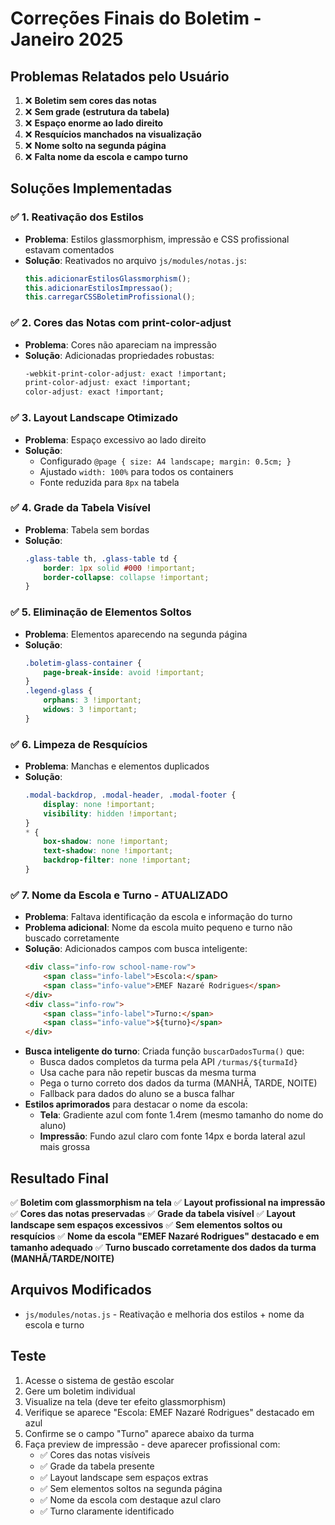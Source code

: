 # Correções Finais do Boletim - Janeiro 2025

## Problemas Relatados pelo Usuário

1. ❌ **Boletim sem cores das notas**
2. ❌ **Sem grade (estrutura da tabela)**
3. ❌ **Espaço enorme ao lado direito**
4. ❌ **Resquícios manchados na visualização**
5. ❌ **Nome solto na segunda página**
6. ❌ **Falta nome da escola e campo turno**

## Soluções Implementadas

### ✅ 1. Reativação dos Estilos
- **Problema**: Estilos glassmorphism, impressão e CSS profissional estavam comentados
- **Solução**: Reativados no arquivo `js/modules/notas.js`:
  ```javascript
  this.adicionarEstilosGlassmorphism();
  this.adicionarEstilosImpressao();
  this.carregarCSSBoletimProfissional();
  ```

### ✅ 2. Cores das Notas com print-color-adjust
- **Problema**: Cores não apareciam na impressão
- **Solução**: Adicionadas propriedades robustas:
  ```css
  -webkit-print-color-adjust: exact !important;
  print-color-adjust: exact !important;
  color-adjust: exact !important;
  ```

### ✅ 3. Layout Landscape Otimizado
- **Problema**: Espaço excessivo ao lado direito
- **Solução**: 
  - Configurado `@page { size: A4 landscape; margin: 0.5cm; }`
  - Ajustado `width: 100%` para todos os containers
  - Fonte reduzida para `8px` na tabela

### ✅ 4. Grade da Tabela Visível
- **Problema**: Tabela sem bordas
- **Solução**:
  ```css
  .glass-table th, .glass-table td {
      border: 1px solid #000 !important;
      border-collapse: collapse !important;
  }
  ```

### ✅ 5. Eliminação de Elementos Soltos
- **Problema**: Elementos aparecendo na segunda página
- **Solução**:
  ```css
  .boletim-glass-container {
      page-break-inside: avoid !important;
  }
  .legend-glass {
      orphans: 3 !important;
      widows: 3 !important;
  }
  ```

### ✅ 6. Limpeza de Resquícios
- **Problema**: Manchas e elementos duplicados
- **Solução**:
  ```css
  .modal-backdrop, .modal-header, .modal-footer {
      display: none !important;
      visibility: hidden !important;
  }
  * {
      box-shadow: none !important;
      text-shadow: none !important;
      backdrop-filter: none !important;
  }
  ```

### ✅ 7. Nome da Escola e Turno - ATUALIZADO
- **Problema**: Faltava identificação da escola e informação do turno
- **Problema adicional**: Nome da escola muito pequeno e turno não buscado corretamente
- **Solução**: Adicionados campos com busca inteligente:
  ```html
  <div class="info-row school-name-row">
      <span class="info-label">Escola:</span>
      <span class="info-value">EMEF Nazaré Rodrigues</span>
  </div>
  <div class="info-row">
      <span class="info-label">Turno:</span>
      <span class="info-value">${turno}</span>
  </div>
  ```
- **Busca inteligente do turno**: Criada função `buscarDadosTurma()` que:
  - Busca dados completos da turma pela API `/turmas/${turmaId}`
  - Usa cache para não repetir buscas da mesma turma
  - Pega o turno correto dos dados da turma (MANHÃ, TARDE, NOITE)
  - Fallback para dados do aluno se a busca falhar
- **Estilos aprimorados** para destacar o nome da escola:
  - **Tela**: Gradiente azul com fonte 1.4rem (mesmo tamanho do nome do aluno)
  - **Impressão**: Fundo azul claro com fonte 14px e borda lateral azul mais grossa

## Resultado Final

✅ **Boletim com glassmorphism na tela**
✅ **Layout profissional na impressão**
✅ **Cores das notas preservadas**
✅ **Grade da tabela visível**
✅ **Layout landscape sem espaços excessivos**
✅ **Sem elementos soltos ou resquícios**
✅ **Nome da escola "EMEF Nazaré Rodrigues" destacado e em tamanho adequado**
✅ **Turno buscado corretamente dos dados da turma (MANHÃ/TARDE/NOITE)**

## Arquivos Modificados

- `js/modules/notas.js` - Reativação e melhoria dos estilos + nome da escola e turno

## Teste

1. Acesse o sistema de gestão escolar
2. Gere um boletim individual
3. Visualize na tela (deve ter efeito glassmorphism)
4. Verifique se aparece "Escola: EMEF Nazaré Rodrigues" destacado em azul
5. Confirme se o campo "Turno" aparece abaixo da turma
6. Faça preview de impressão - deve aparecer profissional com:
   - ✅ Cores das notas visíveis
   - ✅ Grade da tabela presente  
   - ✅ Layout landscape sem espaços extras
   - ✅ Sem elementos soltos na segunda página
   - ✅ Nome da escola com destaque azul claro
   - ✅ Turno claramente identificado 